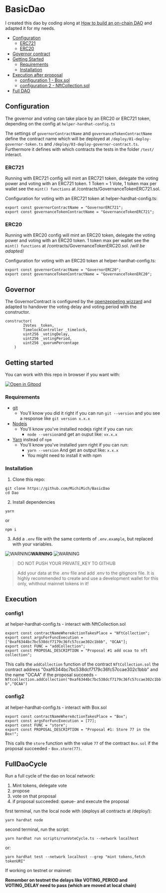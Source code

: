 # BasicDao

I created this dao by coding along at [How to build an on-chain DAO](https://www.youtube.com/watch?v=AhJtmUqhAqg&t=1668s) and adapted it for my needs.

- [Configuration](#configuration)
  - [ERC721](#erc721)
  - [ERC20](#erc20)
- [Governor contract](#governor)
- [Getting Started](#getting-started)
  - [Requirements](#requirements)
  - [Installation](#installation)
- [Execution after proposal](#execution)
  - [configuration 1 - Box.sol](#config1)
  - [configuration 2 - NftCollection.sol](#config2)
- [Full DAO](#fulldaocycle)

## Configuration
The governor and voting can take place by an ERC20 or ERC721 token, depending on the config at `helper-hardhat-config.ts`

The settings of `governorContractName` and `governanceTokenContractName` define the contract name which will be deployed at `/deploy/01-deploy-governor-token.ts` and `/deploy/03-deploy-governor-contract.ts`.
Furthermore it defines with which contracts the tests in the folder `/test/` interact. 

### ERC721
Running with ERC721 config will mint an ERC721 token, delegate the voting power and voting with an ERC721 token. 1 Token = 1 Vote, 1 token max per wallet see the `mint() functions` at /contracts/GovernanceTokenERC721.sol.

Configuration for voting with an ERC721 token at helper-hardhat-config.ts: 
```
export const governorContractName = "GovernorERC721";
export const governanceTokenContractName = "GovernanceTokenERC721";
```
### ERC20
Running with ERC20 config will mint an ERC20 token, delegate the voting power and voting with an ERC20 token. 1 token max per wallet see the `mint() functions` at /contracts/GovernanceTokenERC20.sol. /*will be adapted*/

Configuration for voting with an ERC20 token at helper-hardhat-config.ts: 
```
export const governorContractName = "GovernorERC20";
export const governanceTokenContractName = "GovernanceTokenERC20";
```


## Governor
The GovernorContract is configured by the [openzeppeling wizzard](https://docs.openzeppelin.com/contracts/4.x/wizard)
and adapted to handover the voting delay and voting period with the constructor.
```
constructor(
        IVotes _token,
        TimelockController _timelock,
        uint256 _votingDelay,
        uint256 _votingPeriod,
        uint256 _quorumPercentage
    )
```

## Getting started
You can work with this repo in browser if you want with:

[![Open in Gitpod](https://gitpod.io/button/open-in-gitpod.svg)](https://gitpod.io/#https://github.com/MichiMich/BasicDao)

### Requirements

- [git](https://git-scm.com/book/en/v2/Getting-Started-Installing-Git)
  - You'll know you did it right if you can run `git --version` and you see a response like `git version x.x.x`
- [Nodejs](https://nodejs.org/en/)
  - You'll know you've installed nodejs right if you can run:
    - `node --version`and get an ouput like: `vx.x.x`
- [Yarn](https://classic.yarnpkg.com/lang/en/docs/install/) instead of `npm`
  - You'll know you've installed yarn right if you can run:
    - `yarn --version` And get an output like: `x.x.x`
    - You might need to install it with npm


### Installation

1. Clone this repo:
```
git clone https://github.com/MichiMich/BasicDao
cd Dao
```
2. Install dependencies
```
yarn
```

or 

```
npm i 
```


3. Add a `.env` file with the same contents of `.env.example`, but replaced with your variables.

![WARNING](https://via.placeholder.com/15/f03c15/000000?text=+)**WARNING** ![WARNING](https://via.placeholder.com/15/f03c15/000000?text=+)
> DO NOT PUSH YOUR PRIVATE_KEY TO GITHUB

> Add your data at the .env file and add .env to the gitignore file. It is highly recommended to create and use a development wallet for this only, whithout mainnet tokens in it!

## Execution


### config1 
at helper-hardhat-config.ts - interact with NftCollection.sol 
```
export const contractNameWhereActionTakesPlace = "NftCollection";
export const argsForFuncExecution = ["0xaf6344bc7bc538dcf7179c36fc57ccae302c1bbb", "OCAA"];
export const FUNC = "addCollection";
export const PROPOSAL_DESCRIPTION = "Proposal #1 add ocaa to nft collection";
```
This calls the `addCollection` function of the contract `NftCollection.sol` the contract address "0xaf6344bc7bc538dcf7179c36fc57ccae302c1bbb" and the name "OCAA" if 
the proposal succeeds - `Nftcollection.addCollection("0xaf6344bc7bc538dcf7179c36fc57ccae302c1bbb","OCAA")`


### config2
at helper-hardhat-config.ts - interact with Box.sol 
```
export const contractNameWhereActionTakesPlace = "Box";
export const argsForFuncExecution = [77];
export const FUNC = "store";
export const PROPOSAL_DESCRIPTION = "Proposal #1: Store 77 in the Box!";
```

This calls the `store` function with the value `77` of the contract `Box.sol` if the proposal succeeded - `Box.store(77)`.


## FullDaoCycle
Run a full cycle of the dao on local network:

1. Mint tokens, delegate vote
2. propose
3. vote on that proposal
4. if proposal succeeded: queue- and execute the proposal

 first terminal, run the local node with (deploys all contracts at /deploy/): 
```
yarn hardhat node
```
second terminal, run the script:
```
yarn hardhat run scripts/runVoteCycle.ts --network localhost
```
or:
```
yarn hardhat test --network localhost --grep "mint tokens,fetch tokenURI"
```

If working on testnet or mainnet:

**Remember on testnet the delays like VOTING_PERIOD and VOTING_DELAY need to pass (which are moved at local chain)**




